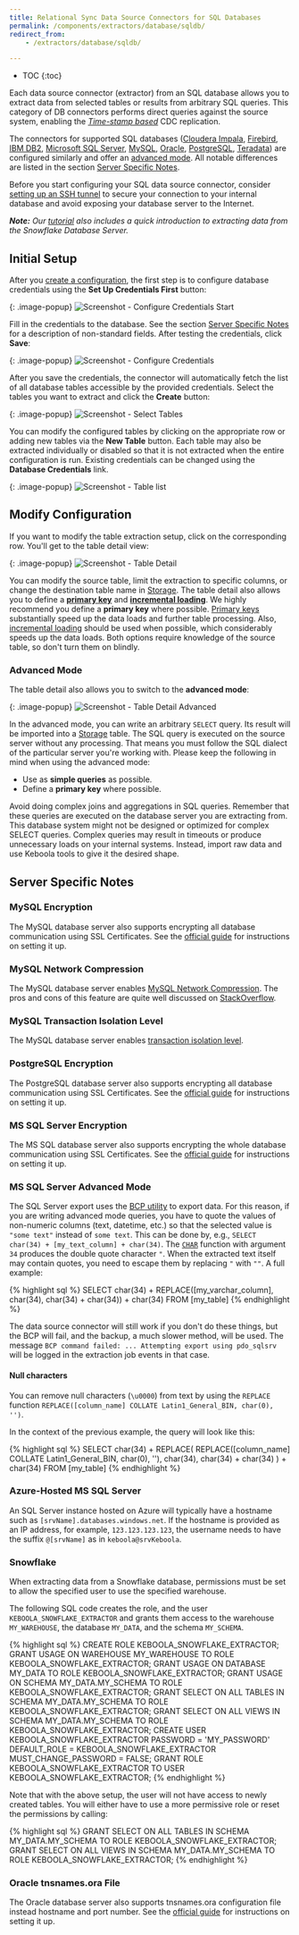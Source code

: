 ```yaml
---
title: Relational Sync Data Source Connectors for SQL Databases
permalink: /components/extractors/database/sqldb/
redirect_from:
    - /extractors/database/sqldb/

---
```


* TOC
{:toc}

Each data source connector (extractor) from an SQL database allows you to extract data from selected tables or results from arbitrary SQL queries. 
This category of DB connectors performs direct queries against the source system, enabling the [_Time-stamp based_](/components/extractors/database/#incremental-fetching) CDC replication.

The connectors for supported SQL databases ([Cloudera Impala](https://www.cloudera.com/products/open-source/apache-hadoop/impala.html), 
[Firebird](http://www.firebirdsql.org/), [IBM DB2](https://www.ibm.com/analytics/db2), 
[Microsoft SQL Server](https://www.microsoft.com/en-us/sql-server/), [MySQL](https://www.mysql.com/),
[Oracle](https://www.oracle.com/index.html), [PostgreSQL](https://www.postgresql.org/), [Teradata](https://www.teradata.com/)) are configured
similarly and offer an [advanced mode](/components/extractors/database/sqldb/#advanced-mode). All notable differences are listed 
in the section [Server Specific Notes](#server-specific-notes).

Before you start configuring your SQL data source connector, consider [setting up an SSH tunnel](/components/extractors/database/#connecting-to-database) to secure your connection to your internal database and 
avoid exposing your database server to the Internet.

***Note:** Our [tutorial](/tutorial/load/database/) also includes a quick introduction to extracting data from the Snowflake Database Server.*

## Initial Setup
After you [create a configuration](/components/#creating-component-configuration), the first step is to configure database credentials using the **Set Up Credentials First** button:

{: .image-popup}
![Screenshot - Configure Credentials Start](/components/extractors/database/sqldb/sqldb-1.png)

Fill in the credentials to the database. See the section [Server Specific Notes](#server-specific-notes) for a description of non-standard fields.
After testing the credentials, click **Save**:

{: .image-popup}
![Screenshot - Configure Credentials](/components/extractors/database/sqldb/sqldb-2.png)

After you save the credentials, the connector will automatically fetch the list of all database tables accessible by the provided credentials.
Select the tables you want to extract and click the **Create** button:

{: .image-popup}
![Screenshot - Select Tables](/components/extractors/database/sqldb/sqldb-3.png)

You can modify the configured tables by clicking on the appropriate row or adding new tables via the **New Table** button.
Each table may also be extracted individually or disabled so that it is not extracted when the entire configuration is run.
Existing credentials can be changed using the **Database Credentials** link.

{: .image-popup}
![Screenshot - Table list](/components/extractors/database/sqldb/sqldb-4.png)

## Modify Configuration
If you want to modify the table extraction setup, click on the corresponding row. You'll get to the table detail view:

{: .image-popup}
![Screenshot - Table Detail](/components/extractors/database/sqldb/sqldb-5.png)

You can modify the source table, limit the extraction to specific columns, or change the destination table name in
[Storage](/storage/). The table detail also allows you to define a [**primary key**](/storage/tables/#primary-keys)
and [**incremental loading**](/storage/tables/#incremental-loading).
We highly recommend you define a **primary key** where possible. [Primary keys](/storage/tables/#primary-keys) substantially
speed up the data loads and further table processing. Also, [incremental loading](/storage/tables/#incremental-loading) should be used when possible, which considerably speeds up the data loads.
Both options require knowledge of the source table, so don't turn them on blindly.

### Advanced Mode
The table detail also allows you to switch to the **advanced mode**:

{: .image-popup}
![Screenshot - Table Detail Advanced](/components/extractors/database/sqldb/sqldb-6.png)

In the advanced mode, you can write an arbitrary `SELECT` query. Its result will be imported into a
[Storage](/storage/) table. The SQL query is executed on the source server without any processing. That means you must 
follow the SQL dialect of the particular server you're working with.
Please keep the following in mind when using the advanced mode:

- Use as **simple queries** as possible.
- Define a **primary key** where possible.

Avoid doing complex joins and aggregations in SQL queries.
Remember that these queries are executed on the database server you are extracting from.
This database system might not be designed or optimized for complex SELECT queries.
Complex queries may result in timeouts or produce unnecessary loads on your internal systems.
Instead, import raw data and use Keboola tools to give it the desired shape.

## Server Specific Notes

### MySQL Encryption
The MySQL database server also supports encrypting all database communication using SSL Certificates. See the
[official guide](https://dev.mysql.com/doc/refman/5.7/en/creating-ssl-files-using-openssl.html) for instructions on setting it up.

### MySQL Network Compression
The MySQL database server enables [MySQL Network Compression](https://dev.mysql.com/doc/refman/5.7/en/group-replication-message-compression.html). The pros and cons
of this feature are quite well discussed on [StackOverflow](https://stackoverflow.com/questions/2506460/when-should-i-use-mysql-compressed-protocol).

### MySQL Transaction Isolation Level
The MySQL database server enables [transaction isolation level](https://dev.mysql.com/doc/refman/8.0/en/innodb-transaction-isolation-levels.html).

### PostgreSQL Encryption
The PostgreSQL database server also supports encrypting all database communication using SSL Certificates. See the
[official guide](http://www.postgresql.cn/docs/9.5/ssl-tcp.html) for instructions on setting it up.

### MS SQL Server Encryption
The MS SQL database server also supports encrypting the whole database communication using SSL Certificates. See the
[official guide](https://docs.microsoft.com/en-us/sql/database-engine/configure-windows/enable-encrypted-connections-to-the-database-engine) for instructions on setting it up.

### MS SQL Server Advanced Mode
The SQL Server export uses the [BCP utility](https://docs.microsoft.com/en-us/sql/tools/bcp-utility?view=sql-server-2017) to export data.
For this reason, if you are writing advanced mode queries, you have to quote the values of non-numeric columns (text, datetime, etc.) so that the selected
value is `"some text"` instead of `some text`. This can be done by, e.g., `SELECT char(34) + [my_text_column] + char(34)`.
The [`CHAR`](https://docs.microsoft.com/en-us/sql/t-sql/functions/char-transact-sql?view=sql-server-2017) function with argument `34` produces
the double quote character `"`.
When the extracted text itself may contain quotes, you need to escape them by replacing `"` with `""`. A full example:

{% highlight sql %}
SELECT char(34) + REPLACE([my_varchar_column], char(34), char(34) + char(34)) + char(34) FROM [my_table]
{% endhighlight %}

The data source connector will still work if you don't do these things, but the BCP will fail, and the backup, a much slower method,
will be used. The message `BCP command failed: ... Attempting export using pdo_sqlsrv` will be logged in the extraction
job events in that case.

#### Null characters

You can remove null characters (`\u0000`) from text by using the `REPLACE` function
`REPLACE([column_name] COLLATE Latin1_General_BIN, char(0), '')`.

In the context of the previous example, the query will look like this:

{% highlight sql %}
SELECT char(34) + REPLACE(
  REPLACE([column_name] COLLATE Latin1_General_BIN, char(0), ''),
  char(34),
  char(34) + char(34)
) + char(34)
FROM [my_table]
{% endhighlight %}

### Azure-Hosted MS SQL Server
An SQL Server instance hosted on Azure will typically have a hostname such as `[srvName].databases.windows.net`.
If the hostname is provided as an IP address, for example, `123.123.123.123`, the username needs to have the suffix `@[srvName]` as in `keboola@srvKeboola`.

### Snowflake
When extracting data from a Snowflake database, permissions must be set to allow the
specified user to use the specified warehouse.

The following SQL code creates the role, and the user `KEBOOLA_SNOWFLAKE_EXTRACTOR` and grants them access
to the warehouse `MY_WAREHOUSE`, the database `MY_DATA`, and the schema `MY_SCHEMA`.

{% highlight sql %}
CREATE ROLE KEBOOLA_SNOWFLAKE_EXTRACTOR;
GRANT USAGE ON WAREHOUSE MY_WAREHOUSE TO ROLE KEBOOLA_SNOWFLAKE_EXTRACTOR;
GRANT USAGE ON DATABASE MY_DATA TO ROLE KEBOOLA_SNOWFLAKE_EXTRACTOR;
GRANT USAGE ON SCHEMA MY_DATA.MY_SCHEMA TO ROLE KEBOOLA_SNOWFLAKE_EXTRACTOR;
GRANT SELECT ON ALL TABLES IN SCHEMA MY_DATA.MY_SCHEMA TO ROLE KEBOOLA_SNOWFLAKE_EXTRACTOR;
GRANT SELECT ON ALL VIEWS IN SCHEMA MY_DATA.MY_SCHEMA TO ROLE KEBOOLA_SNOWFLAKE_EXTRACTOR;
CREATE USER KEBOOLA_SNOWFLAKE_EXTRACTOR PASSWORD = 'MY_PASSWORD' DEFAULT_ROLE = KEBOOLA_SNOWFLAKE_EXTRACTOR MUST_CHANGE_PASSWORD = FALSE;
GRANT ROLE KEBOOLA_SNOWFLAKE_EXTRACTOR TO USER KEBOOLA_SNOWFLAKE_EXTRACTOR;
{% endhighlight %}

Note that with the above setup, the user will not have access to newly created tables.
You will either have to use a more permissive role or reset the permissions by calling:

{% highlight sql %}
GRANT SELECT ON ALL TABLES IN SCHEMA MY_DATA.MY_SCHEMA TO ROLE KEBOOLA_SNOWFLAKE_EXTRACTOR;
GRANT SELECT ON ALL VIEWS IN SCHEMA MY_DATA.MY_SCHEMA TO ROLE KEBOOLA_SNOWFLAKE_EXTRACTOR;
{% endhighlight %}

### Oracle tnsnames.ora File
The Oracle database server also supports tnsnames.ora configuration file instead hostname and port number. See the [official guide](https://docs.oracle.com/database/121/NETRF/tnsnames.htm#NETRF261) for instructions on setting it up.
